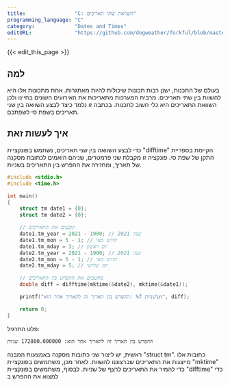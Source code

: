 ```yaml
---
title:                "C: השוואת שתי תאריכים"
programming_language: "C"
category:             "Dates and Times"
editURL:              "https://github.com/dogweather/forkful/blob/master/content/he/c/comparing-two-dates.md"
---
```


{{< edit_this_page >}}

## למה

בעולם של התכנות, ישנן רבות תכונות שיכולות להיות מאתגרות. אחת מתכונות אלו היא להשוות בין שתי תאריכים. מרבית המערכות מתאריכות את האירועים השונים בחיינו ולכן השוואת התאריכים היא כלי חשוב לתכנות. בכתבה זו נלמד כיצד לבצע השוואה בין שני תאריכים בשפת סי לשפתכם.

## איך לעשות זאת

כדי לבצע השוואה בין שני תאריכים, נשתמש בפונקציית "difftime" הקיימת בספריית התקן של שפת סי. פונקציה זו מקבלת שני פרמטרים, שניהם הואמים לכתובת מסקנה של תאריך, ומחזירה את ההפרש בין התאריכים בשניות.

```C
#include <stdio.h>
#include <time.h>

int main()
{
    struct tm date1 = {0};
    struct tm date2 = {0};

    // קובעים את התאריכים
    date1.tm_year = 2021 - 1900; // שנה 2021
    date1.tm_mon = 5 - 1; // חודש מאי
    date1.tm_mday = 3; // יום ראשון
    date2.tm_year = 2021 - 1900; // שנה 2021
    date2.tm_mon = 5 - 1; // חודש מאי
    date2.tm_mday = 5; // יום שלישי

    // מחשבים את ההפרש בין התאריכים
    double diff = difftime(mktime(&date2), mktime(&date1));

    printf("ההפרש בין תאריך זה לתאריך אחר הוא: %f שניות\n", diff);

    return 0;
}
```

פלט התרגיל:

```bash
ההפרש בין תאריך זה לתאריך אחר הוא: 172800.000000 שניות
```

ראשית, יש ליצור שני כתובות מסקנה באמצעות המבנה "struct tm". כתובות אלו מייצגות את התאריכים שברצוננו להשוות. לאחר מכן, משתמשים בפונקציית "mktime" כדי להמיר את התאריכים לרצף של שניות. לבסוף, משתמשים בפונקציית "difftime" כדי למצוא את ההפרש ב